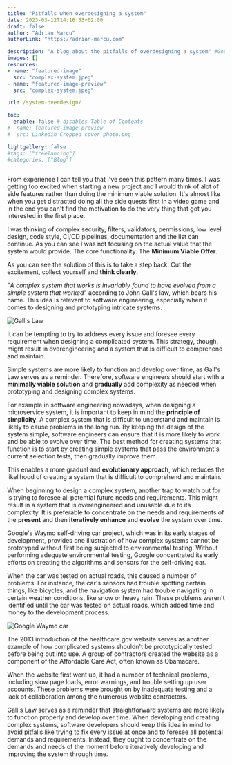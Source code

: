 ```yaml
---
title: "Pitfalls when overdesigning a system"
date: 2023-03-12T14:16:53+02:00
draft: false 
author: "Adrian Marcu"
authorLink: "https://adrian-marcu.com"

description: "A blog about the pitfalls of overdesigning a system" #Good for SEO stuff
images: []
resources:
- name: "featured-image"
  src: "complex-system.jpeg"
- name: "featured-image-preview"
  src: "complex-system.jpeg"

url: /system-overdesign/

toc:
  enable: false # disables Table of Contents
#- name: featured-image-preview
#  src: Linkedin Cropped cover photo.png

lightgallery: false
#tags: ["freelancing"]
#categories: ["Blog"]
---
```


From experience I can tell you that I've seen this pattern many times. I was getting too excited when starting a new project and I would think of alot of side features rather than doing the minimum viable solution. It's almost like when you get distracted doing all the side quests first in a video game and in the end you can't find the motivation to do the very thing that got you interested in the first place.

I was thinking of complex security, filters, validators, permissions, low level design, code style, CI/CD pipelines, documentation and the list can continue. As you can see I was not focusing on the actual value that the system would provide. The core functionality. The **Minimum Viable Offer**.

As you can see the solution of this is to take a step back. Cut the excitement, collect yourself and **think clearly**.

"*A complex system that works is invariably found to have evolved from a simple system that worked*" according to John Gall's law, which bears his name.
This idea is relevant to software engineering, especially when it comes to designing and prototyping intricate systems.

![Gall's Law](/images/System-Overdesign/gallslaw.webp "Gall's Law")

It can be tempting to try to address every issue and foresee every requirement when designing a complicated system.
This strategy, though, might result in overengineering and a system that is difficult to comprehend and maintain.

Simple systems are more likely to function and develop over time, as Gall's Law serves as a reminder.
Therefore, software engineers should start with a **minimally viable solution** and **gradually** add complexity as needed when prototyping and designing complex systems. 

For example in software engineering nowadays, when designing a microservice system, it is important to keep in mind the **principle of simplicity**. A complex system that is difficult to understand and maintain is likely to cause problems in the long run. By keeping the design of the system simple, software engineers can ensure that it is more likely to work and be able to evolve over time. The best method for creating systems that function is to start by creating simple systems that pass the environment's current selection tests, then gradually improve them. 

This enables a more gradual and **evolutionary approach**, which reduces the likelihood of creating a system that is difficult to comprehend and maintain.

When beginning to design a complex system, another trap to watch out for is trying to foresee all potential future needs and requirements.
This might result in a system that is overengineered and unusable due to its complexity.
It is preferable to concentrate on the needs and requirements of the **present** and then **iteratively enhance** and **evolve** the system over time. 

Google's Waymo self-driving car project, which was in its early stages of development, provides one illustration of how complex systems cannot be prototyped without first being subjected to environmental testing.
Without performing adequate environmental testing, Google concentrated its early efforts on creating the algorithms and sensors for the self-driving car.

When the car was tested on actual roads, this caused a number of problems.
For instance, the car's sensors had trouble spotting certain things, like bicycles, and the navigation system had trouble navigating in certain weather conditions, like snow or heavy rain.
These problems weren't identified until the car was tested on actual roads, which added time and money to the development process. 

![Google Waymo car](/images/System-Overdesign/gc.webp "Google Waymo car")

The 2013 introduction of the healthcare.gov website serves as another example of how complicated systems shouldn't be prototypically tested before being put into use.
A group of contractors created the website as a component of the Affordable Care Act, often known as Obamacare.

When the website first went up, it had a number of technical problems, including slow page loads, error warnings, and trouble setting up user accounts.
These problems were brought on by inadequate testing and a lack of collaboration among the numerous website contractors. 



Gall's Law serves as a reminder that straightforward systems are more likely to function properly and develop over time.
When developing and creating complex systems, software developers should keep this idea in mind to avoid pitfalls like trying to fix every issue at once and to foresee all potential demands and requirements.
Instead, they ought to concentrate on the demands and needs of the moment before iteratively developing and improving the system through time. 



